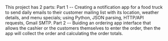 This project has 2 parts: 
Part 1 -- Creating a notification app for a food truck to send daily emails to their customer mailing list with its location, weather details, and menu specials; using Python, JSON parsing, HTTP/API requests, Gmail SMTP. 
Part 2 -- Buiding an ordering app interface that allows the cashier or the customers themselves to enter the order, then the app will collect the order and calculating the order totals.
